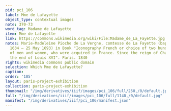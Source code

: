 ```yaml
---
pid: pci_106
label: Mme de Lafayette
object_type: contextual images
note: 370-73
word_tag: Madame de Lafayette
item: Mme de Lafayette
link: https://commons.wikimedia.org/wiki/File:Madame_de_La_Fayette.jpg
notes: Marie-Madeleine Pioche de La Vergne, comtesse de La Fayette (baptized 18 March
  1634 – 25 May 1693) in Book "Iconography French or choice of two hundred portraits
  of men and women, who were acquired in France. Since the reign of Charles VII until
  the end of Louis XVI". Paris. 1840
rights: wikimedia commons public domain
selection: Which Mme de Lafayette?
caption: 
order: '105'
layout: paris-project-exhibition
collection: paris-project-exhibition
thumbnail: "/img/derivatives/iiif/images/pci_106/full/250,/0/default.jpg"
full: "/img/derivatives/iiif/images/pci_106/full/1140,/0/default.jpg"
manifest: "/img/derivatives/iiif/pci_106/manifest.json"
---
```

